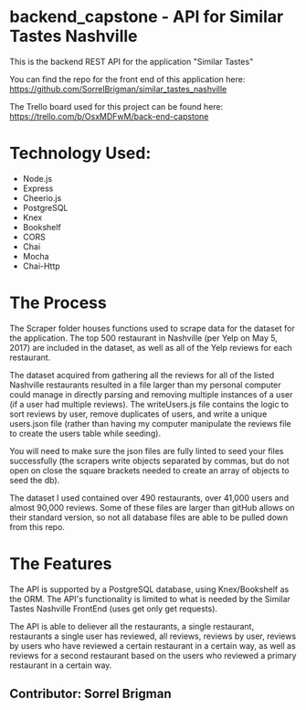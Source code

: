 # backend_capstone - API for Similar Tastes Nashville


This is the backend REST API for the application "Similar Tastes"

You can find the repo for the front end of this application here:
https://github.com/SorrelBrigman/similar_tastes_nashville


The Trello board used for this project can be found here:
https://trello.com/b/OsxMDFwM/back-end-capstone

# Technology Used:

* Node.js
* Express
* Cheerio.js
* PostgreSQL
* Knex
* Bookshelf
* CORS
* Chai
* Mocha
* Chai-Http



# The Process

The Scraper folder houses functions used to scrape data for the dataset for the application.  The top 500 restaurant in Nashville (per Yelp on May 5, 2017) are included in the dataset, as well as all of the Yelp reviews for each restaurant.

The dataset acquired from gathering all the reviews for all of the listed Nashville restaurants resulted in a file larger than my personal computer could manage in directly parsing and removing multiple instances of a user (if a user had multiple reviews).  The writeUsers.js file contains the logic to sort reviews by user, remove duplicates of users, and write a unique users.json file (rather than having my computer manipulate the reviews file to create the users table while seeding).

You will need to make sure the json files are fully linted to seed your files successfully (the scrapers write objects separated by commas, but do not open on close the square brackets needed to create an array of objects to seed the db).

The dataset I used contained over 490 restaurants, over 41,000 users and almost 90,000 reviews.  Some of these files are larger than gitHub allows on their standard version, so not all database files are able to be pulled down from this repo.

# The Features

The API is supported by a PostgreSQL database, using Knex/Bookshelf as the ORM.  The API's functionality is limited to what is needed by the Similar Tastes Nashville FrontEnd (uses get only get requests).

The API is able to deliever all the restaurants, a single restaurant, restaurants a single user has reviewed, all reviews, reviews by user, reviews by users who have reviewed a certain restaurant in a certain way, as well as reviews for a second restaurant based on the users who reviewed a primary restaurant in a certain way.


## Contributor: Sorrel Brigman
